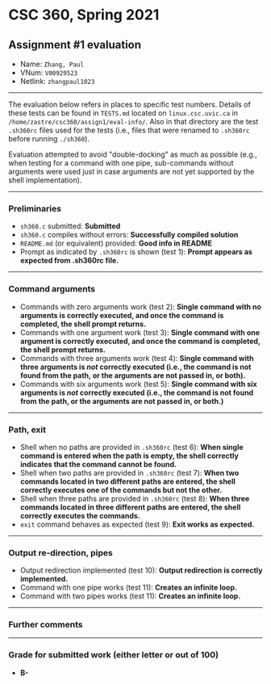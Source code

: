 
# CSC 360, Spring 2021
## Assignment #1 evaluation

* Name: `Zhang, Paul`
* VNum: `V00929523`
* Netlink: `zhangpaul1023`

---

The evaluation below refers in places to specific test numbers.
Details of these tests can be found in `TESTS.md` located on
`linux.csc.uvic.ca` in `/home/zastre/csc360/assign1/eval-info/`. Also
in that directory are the test `.sh360rc` files used for the tests
(i.e., files that were renamed to `.sh360rc` before running
`./sh360`).

Evaluation attempted to avoid "double-docking" as much as possible
(e.g., when testing for a command with one pipe, sub-commands without
arguments were used just in case arguments are not yet supported by
the shell implementation).


---
### Preliminaries

* `sh360.c` submitted: **Submitted**
* `sh360.c` compiles without errors: **Successfully compiled solution**
* `README.md` (or equivalent) provided: **Good info in README**
* Prompt as indicated by `.sh360rc` is shown (test 1): **Prompt appears as expected from .sh360rc file.**

---
### Command arguments
* Commands with zero arguments work (test 2): **Single command with no arguments is correctly executed, and once the
command is completed, the shell prompt returns.**
* Commands with one argument work (test 3): **Single command with one argument is correctly executed, and once the
command is completed, the shell prompt returns.**
* Commands with three arguments work (test 4): **Single command with three arguments is *not* correctly executed (i.e., the
command is not found from the path, or the arguments are not passed in, or both).**
* Commands with six arguments work (test 5): **Single command with six arguments is *not* correctly executed (i.e., the
command is not found from the path, or the arguments are not passed
in, or both.)**

---
### Path, exit
* Shell when no paths are provided in `.sh360rc` (test 6): **When single command is entered when the path is empty, the shell
correctly indicates that the command cannot be found.**
* Shell when two paths are provided in `.sh360rc` (test 7): **When two commands located in two different paths are entered, the
shell correctly executes one of the commands but not the other.**
* Shell when three paths are provided in `.sh360rc` (test 8): **When three commands located in three different paths are entered, the
shell correctly executes the commands.**
* `exit` command behaves as expected (test 9): **Exit works as expected.**


---
### Output re-direction, pipes
* Output redirection implemented (test 10): **Output redirection is correctly implemented.**
* Command with one pipe works (test 11): **Creates an infinite loop.**
* Command with two pipes works (test 11): **Creates an infinite loop.**

---
### Further comments


---
### Grade for submitted work (either letter or out of 100)
* **B-**

